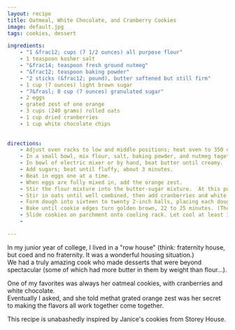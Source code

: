 ```yaml
---
layout: recipe
title: Oatmeal, White Chocolate, and Cranberry Cookies
image: default.jpg
tags: cookies, dessert

ingredients:
    - "1 &frac12; cups (7 1/2 ounces) all purpose flour"
    - 1 teaspoon kosher salt
    - "&frac14; teaspoon fresh ground nutmeg"
    - "&frac12; teaspoon baking powder"
    - "2 sticks (&frac12; pound), butter softened but still firm"
    - 1 cup (7 ounces) light brown sugar
    - "7&frasl; 8 cup (7 ounces) granulated sugar"
    - 2 eggs
    - grated zest of one orange
    - 3 cups (240 grams) rolled oats 
    - 1 cup dried cranberries
    - 1 cup white chocolate chips
   
    
directions:
    - Adjust oven racks to low and middle positions; heat oven to 350 degrees. 
    - In a small bowl, mix flour, salt, baking powder, and nutmeg together and set aside
    - In bowl of electric mixer or by hand, beat butter until creamy. 
    - Add sugars; beat until fluffy, about 3 minutes. 
    - Beat in eggs one at a time.
    - When eggs are fully mixed in, add the orange zest.
    - Stir the flour mixture into the butter-sugar mixture.  At this point you may want to switch to a spoon -- or keep the mixer on low.
    - Stir in oats until well combined, then add cranberries and white chocolate
    - Form dough into sixteen to twenty 2-inch balls, placing each dough round onto one of two parchment paper–covered, large cookie sheets. 
    - Bake until cookie edges turn golden brown, 22 to 25 minutes. (The cookies will be even more perfect if halfway during baking, turn cookie sheets from front to back and also switch them from top to bottom.) 
    - Slide cookies on parchment onto cooling rack. Let cool at least 30 minutes before serving.
    - 

---
```

In my junior year of college, I lived in a "row house" (think: fraternity house, but coed and no fraternity.  It was a wonderful housing situation.)  
We had a truly amazing cook who made desserts that were beyond spectacular (some of which had more butter in them by weight than flour...).  

One of my favorites was always her oatmeal cookies, with cranberries and white chocolate.  
Eventually I asked, and she told methat grated orange zest was her secret to making the flavors all work together come together.

This recipe is unabashedly inspired by Janice's cookies from Storey House. 

